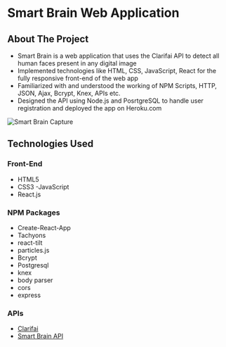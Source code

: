 # Smart Brain Web Application

<!-- ABOUT THE PROJECT -->
## About The Project

- Smart Brain is a web application that uses the Clarifai API to detect all human faces present in any digital image <br>
- Implemented technologies like HTML, CSS, JavaScript, React for the fully responsive front-end of the web app <br>
- Familiarized with and understood the working of NPM Scripts, HTTP, JSON, Ajax, Bcrypt, Knex, APIs etc. <br>
- Designed the API using Node.js and PosrtgreSQL to handle user registration and deployed the app on Heroku.com <br>

![Smart Brain Capture](https://imgur.com/3SGGC2I.jpg)


## Technologies Used

### Front-End
- HTML5
- CSS3
-JavaScript
 - React.js

### NPM Packages
- Create-React-App
- Tachyons
- react-tilt
- particles.js
- Bcrypt
- Postgresql
- knex
- body parser
- cors
- express

### APIs
- [Clarifai](https://www.clarifai.com/)
- [Smart Brain API](https://github.com/sahil23yo/Web-App-API)
